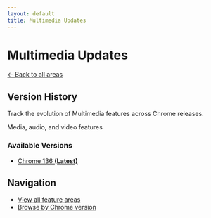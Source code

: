 ```yaml
---
layout: default
title: Multimedia Updates
---
```


# Multimedia Updates

[← Back to all areas](../index.html)

## Version History

Track the evolution of Multimedia features across Chrome releases.

Media, audio, and video features

### Available Versions

- [Chrome 136 **(Latest)**](./chrome-136-en.html)

## Navigation

- [View all feature areas](../index.html)
- [Browse by Chrome version](../../versions/index.html)
